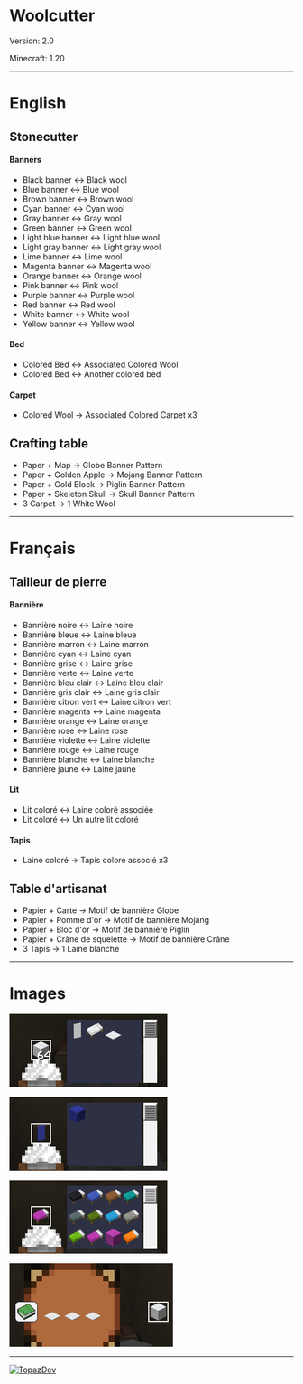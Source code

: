 # Woolcutter

Version: 2.0

Minecraft: 1.20

--------------------------------------------
# English

## Stonecutter

#### Banners
- Black banner <-> Black wool
- Blue banner <-> Blue wool
- Brown banner <-> Brown wool
- Cyan banner <-> Cyan wool
- Gray banner <-> Gray wool
- Green banner <-> Green wool
- Light blue banner <-> Light blue wool
- Light gray banner <-> Light gray wool
- Lime banner <-> Lime wool
- Magenta banner <-> Magenta wool
- Orange banner <-> Orange wool
- Pink banner <-> Pink wool
- Purple banner <-> Purple wool
- Red banner <-> Red wool
- White banner <-> White wool
- Yellow banner <-> Yellow wool

#### Bed
- Colored Bed <-> Associated Colored Wool
- Colored Bed <-> Another colored bed

#### Carpet
- Colored Wool -> Associated Colored Carpet x3

## Crafting table
- Paper + Map -> Globe Banner Pattern
- Paper + Golden Apple -> Mojang Banner Pattern
- Paper + Gold Block -> Piglin Banner Pattern
- Paper + Skeleton Skull -> Skull Banner Pattern
- 3 Carpet -> 1 White Wool

--------------------------------------------
# Français

## Tailleur de pierre

#### Bannière
- Bannière noire <-> Laine noire
- Bannière bleue <-> Laine bleue
- Bannière marron <-> Laine marron
- Bannière cyan <-> Laine cyan
- Bannière grise <-> Laine grise
- Bannière verte <-> Laine verte
- Bannière bleu clair <-> Laine bleu clair
- Bannière gris clair <-> Laine gris clair
- Bannière citron vert <-> Laine citron vert
- Bannière magenta <-> Laine magenta
- Bannière orange <-> Laine orange
- Bannière rose <-> Laine rose
- Bannière violette <-> Laine violette
- Bannière rouge <-> Laine rouge
- Bannière blanche <-> Laine blanche
- Bannière jaune <-> Laine jaune

#### Lit
- Lit coloré <-> Laine coloré associée
- Lit coloré <-> Un autre lit coloré

#### Tapis
- Laine coloré -> Tapis coloré associé x3

## Table d'artisanat
- Papier + Carte -> Motif de bannière Globe
- Papier + Pomme d'or -> Motif de bannière Mojang
- Papier + Bloc d'or -> Motif de bannière Piglin
- Papier + Crâne de squelette -> Motif de bannière Crâne
- 3 Tapis -> 1 Laine blanche

--------------------------------------------
# Images

![Wool](https://raw.githubusercontent.com/Azerxim/MC-Woolcutter/main/images/wool.png)

![Banner](https://raw.githubusercontent.com/Azerxim/MC-Woolcutter/main/images/banner.png)

![Bed](https://raw.githubusercontent.com/Azerxim/MC-Woolcutter/main/images/bed.png)

![Carpet](https://raw.githubusercontent.com/Azerxim/MC-Woolcutter/main/images/carpet.png)


--------------------------------------------
[![TopazDev](https://download.topazdev.fr/Images/topazdev.png)](https://minecraft.topazdev.fr/)

